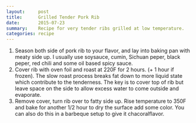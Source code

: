```yaml
---
layout:     post
title:      Grilled Tender Pork Rib
date:       2015-07-23
summary:    Recipe for very tender ribs grilled at low temperature.
categories: recipe
---
```


1. Season both side of pork rib to your flavor, and lay into baking pan with meaty side up. I usually use soysauce, cumin, Sichuan peper, black peper, red chili and some oil based spicy sauce.
2. Cover rib with oven foil and roast at 220F for 2 hours. (+ 1 hour if frozen). The slow roast process breaks fat down to more liquid state which contribute to the tenderness. The key is to cover top of rib but leave space on the side to allow excess water to come outside and evaporate.
3. Remove cover, turn rib over to fatty side up. Rise temperature to 350F and bake for another 1/2 hour to dry the surface add some color. You can also do this in a barbeque setup to give it chacoralflavor.
